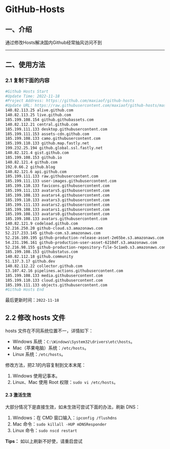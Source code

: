 # GitHub-Hosts

## 一、介绍
通过修改Hosts解决国内Github经常抽风访问不到

---

## 二、使用方法

### 2.1 复制下面的内容
```bash
#Github Hosts Start
#Update Time: 2022-11-18
#Project Address: https://github.com/maxiaof/github-hosts
#Update URL: https://raw.githubusercontent.com/maxiaof/github-hosts/master/hosts
140.82.113.25 alive.github.com
140.82.113.25 live.github.com
185.199.108.154 github.githubassets.com
140.82.112.21 central.github.com
185.199.111.133 desktop.githubusercontent.com
185.199.111.153 assets-cdn.github.com
185.199.108.133 camo.githubusercontent.com
185.199.110.133 github.map.fastly.net
199.232.25.194 github.global.ssl.fastly.net
140.82.121.4 gist.github.com
185.199.108.153 github.io
140.82.121.4 github.com
192.0.66.2 github.blog
140.82.121.6 api.github.com
185.199.111.133 raw.githubusercontent.com
185.199.111.133 user-images.githubusercontent.com
185.199.110.133 favicons.githubusercontent.com
185.199.111.133 avatars5.githubusercontent.com
185.199.108.133 avatars4.githubusercontent.com
185.199.110.133 avatars3.githubusercontent.com
185.199.111.133 avatars2.githubusercontent.com
185.199.108.133 avatars1.githubusercontent.com
185.199.108.133 avatars0.githubusercontent.com
185.199.108.133 avatars.githubusercontent.com
140.82.121.9 codeload.github.com
52.216.250.20 github-cloud.s3.amazonaws.com
52.217.233.145 github-com.s3.amazonaws.com
52.216.109.195 github-production-release-asset-2e65be.s3.amazonaws.com
54.231.196.161 github-production-user-asset-6210df.s3.amazonaws.com
52.216.98.155 github-production-repository-file-5c1aeb.s3.amazonaws.com
185.199.108.153 githubstatus.com
140.82.112.18 github.community
51.137.3.17 github.dev
140.82.112.22 collector.github.com
13.107.42.16 pipelines.actions.githubusercontent.com
185.199.108.133 media.githubusercontent.com
185.199.110.133 cloud.githubusercontent.com
185.199.111.133 objects.githubusercontent.com
#Github Hosts End

```
最后更新时间：`2022-11-18`

## 2.2 修改 hosts 文件
hosts 文件在不同系统位置不一，详情如下：
- Windows 系统：`C:\Windows\System32\drivers\etc\hosts`。
- Mac（苹果电脑）系统：`/etc/hosts`。
- Linux 系统：`/etc/hosts`。

修改方法，把2.1的内容复制到文本末尾：

1. Windows 使用记事本。
2. Linux、Mac 使用 Root 权限：`sudo vi /etc/hosts`。

#### 2.3 激活生效
大部分情况下是直接生效，如未生效可尝试下面的办法，刷新 DNS：

1. Windows：在 CMD 窗口输入：`ipconfig /flushdns`
2. Mac 命令：`sudo killall -HUP mDNSResponder`
3. Linux 命令：`sudo nscd restart`

**Tips：** 如以上刷新不好使，请重启尝试
